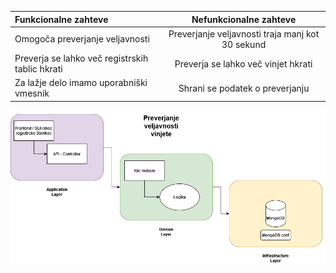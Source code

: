 | Funkcionalne zahteve                          | Nefunkcionalne zahteve |
|:----------------------------------------------|    :----:   |
| Omogoča preverjanje veljavnosti               | Preverjanje veljavnosti traja manj kot 30 sekund |
| Preverja se lahko več registrskih tablic hkrati | Preverja se lahko več vinjet hkrati |
| Za lažje delo imamo uporabniški vmesnik       | Shrani se podatek o preverjanju |

![Veljavnost_diagram](./3.png)